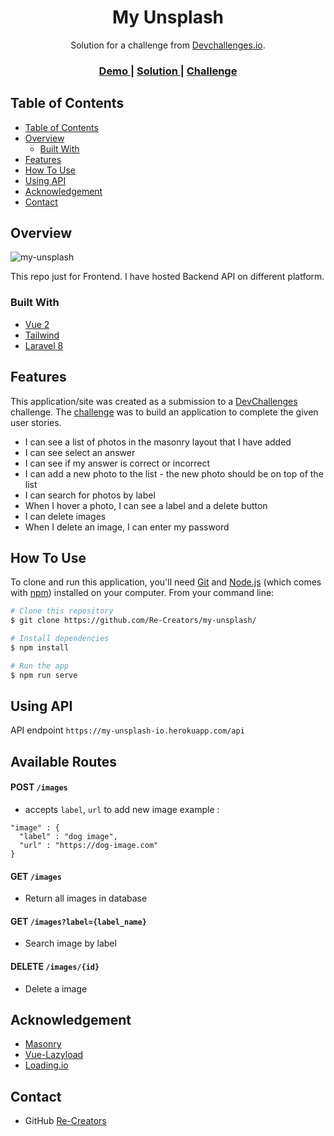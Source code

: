 <!-- Please update value in the {}  -->

<h1 align="center">My Unsplash</h1>

<div align="center">
   Solution for a challenge from  <a href="http://devchallenges.io" target="_blank">Devchallenges.io</a>.
</div>

<div align="center">
  <h3>
    <a href="https://my-unsplash-io.netlify.app/">
      Demo
    </a>
    <span> | </span>
    <a href="https://devchallenges.io/solutions/fOHscGfyFo1Sptx5reZO">
      Solution
    </a>
    <span> | </span>
    <a href="https://devchallenges.io/challenges/rYyhwJAxMfES5jNQ9YsP">
      Challenge
    </a>
  </h3>
</div>

<!-- TABLE OF CONTENTS -->

## Table of Contents

- [Table of Contents](#table-of-contents)
- [Overview](#overview)
  - [Built With](#built-with)
- [Features](#features)
- [How To Use](#how-to-use)
- [Using API](#using-api)
- [Acknowledgement](#acknowledgement)
- [Contact](#contact)

<!-- OVERVIEW -->

## Overview
![my-unsplash](https://user-images.githubusercontent.com/51537231/128985773-2e955956-f1c2-448e-9fe7-952797ad1639.PNG)

This repo just for Frontend. I have hosted Backend API on different platform.


### Built With

<!-- This section should list any major frameworks that you built your project using. Here are a few examples.-->

- [Vue 2](https://vuejs.org/)
- [Tailwind](https://tailwindcss.com/)
- [Laravel 8](https://laravel.com/)

## Features

<!-- List the features of your application or follow the template. Don't share the figma file here :) -->

This application/site was created as a submission to a [DevChallenges](https://devchallenges.io/challenges) challenge. The [challenge](https://devchallenges.io/challenges/rYyhwJAxMfES5jNQ9Ys) was to build an application to complete the given user stories.

- I can see a list of photos in the masonry layout that I have added
- I can see select an answer
- I can see if my answer is correct or incorrect
- I can add a new photo to the list - the new photo should be on top of the list
- I can search for photos by label
- When I hover a photo, I can see a label and a delete button
- I can delete images
- When I delete an image, I can enter my password

## How To Use

<!-- Example: -->

To clone and run this application, you'll need [Git](https://git-scm.com) and [Node.js](https://nodejs.org/en/download/) (which comes with [npm](http://npmjs.com)) installed on your computer. From your command line:

```bash
# Clone this repository
$ git clone https://github.com/Re-Creators/my-unsplash/

# Install dependencies
$ npm install

# Run the app
$ npm run serve

```

## Using API

API endpoint `https://my-unsplash-io.herokuapp.com/api`

## Available Routes

#### **POST** `/images`
* accepts  `label`, `url` to add new image
example :
```
"image" : {
  "label" : "dog image",
  "url" : "https://dog-image.com"
}
```

#### **GET** `/images`
* Return all images in database

#### **GET** `/images?label={label_name}`
* Search image by label

#### **DELETE** `/images/{id}`
* Delete a image

## Acknowledgement
- [Masonry](https://masonry.desandro.com/)
- [Vue-Lazyload](https://github.com/hilongjw/vue-lazyload)
- [Loading.io](https://loading.io/)

## Contact

- GitHub [Re-Creators](https://github.com/Re-Creators)
